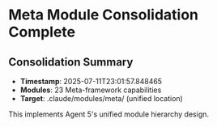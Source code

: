 # Meta Module Consolidation Complete

## Consolidation Summary
- **Timestamp**: 2025-07-11T23:01:57.848465
- **Modules**: 23 Meta-framework capabilities
- **Target**: .claude/modules/meta/ (unified location)

This implements Agent 5's unified module hierarchy design.
